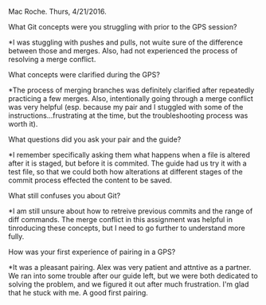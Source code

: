 Mac Roche. Thurs, 4/21/2016.

What Git concepts were you struggling with prior to the GPS session?
	
*I was stuggling with pushes and pulls, not wuite sure of the difference between those and merges. Also, had not experienced the process of resolving a merge conflict. 

What concepts were clarified during the GPS?

*The process of merging branches was definitely clarified after repeatedly practicing a few merges. Also, intentionally going through a merge conflict was very helpful (esp. because my pair and I stuggled with some of the instructions...frustrating at the time, but the troubleshooting process was worth it). 


What questions did you ask your pair and the guide?

*I remember specifically asking them what happens when a file is altered after it is staged, but before it is commited. The guide had us try it with a test file, so that we could both how alterations at different stages of the commit process effected the content to be saved.

What still confuses you about Git?

*I am still unsure about how to retreive previous commits and the range of diff commands. The merge conflict in this assignment was helpful in tinroducing these concepts, but I need to go further to understand more fully. 

How was your first experience of pairing in a GPS?

*It was a pleasant pairing. Alex was very patient and attntive as a partner. We ran into some trouble after our guide left, but we were both dedicated to solving the problem, and we figured it out after much frustration. I'm glad that he stuck with me. A good first pairing. 